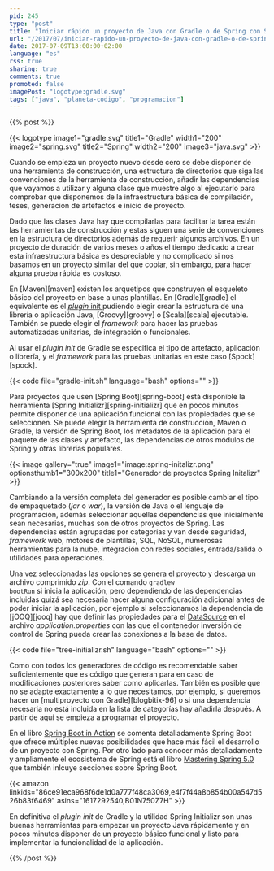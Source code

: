 ```yaml
---
pid: 245
type: "post"
title: "Iniciar rápido un proyecto de Java con Gradle o de Spring con Spring Initializr"
url: "/2017/07/iniciar-rapido-un-proyecto-de-java-con-gradle-o-de-spring-con-spring-initializr/"
date: 2017-07-09T13:00:00+02:00
language: "es"
rss: true
sharing: true
comments: true
promoted: false
imagePost: "logotype:gradle.svg"
tags: ["java", "planeta-codigo", "programacion"]
---
```


{{% post %}}

{{< logotype image1="gradle.svg" title1="Gradle" width1="200" image2="spring.svg" title2="Spring" width2="200" image3="java.svg" >}}

Cuando se empieza un proyecto nuevo desde cero se debe disponer de una herramienta de construcción, una estructura de directorios que siga las convenciones de la herramienta de construcción, añadir las dependencias que vayamos a utilizar y alguna clase que muestre algo al ejecutarlo para comprobar que disponemos de la infraestructura básica de compilación, teses, generación de artefactos e inicio de proyecto.

Dado que las clases Java hay que compilarlas para facilitar la tarea están las herramientas de construcción y estas siguen una serie de convenciones en la estructura de directorios además de requerir algunos archivos. En un proyecto de duración de varios meses o años el tiempo dedicado a crear esta infraestructura básica es despreciable y no complicado si nos basamos en un proyecto similar del que copiar, sin embargo, para hacer alguna prueba rápida es costoso. 

En [Maven][maven] existen los arquetipos que construyen el esqueleto básico del proyecto en base a unas plantillas. En [Gradle][gradle] el equivalente es el [_plugin_ init ](https://docs.gradle.org/current/userguide/build_init_plugin.html) pudiendo elegir crear la estructura de una librería o aplicación Java, [Groovy][groovy] o [Scala][scala] ejecutable. También se puede elegir el _framework_ para hacer las pruebas automatizadas unitarias, de integración o funcionales.

Al usar el _plugin_ _init_ de Gradle se especifica el tipo de artefacto, aplicación o librería, y el _framework_ para las pruebas unitarias en este caso [Spock][spock].

{{< code file="gradle-init.sh" language="bash" options="" >}}

Para proyectos que usen [Spring Boot][spring-boot] está disponible la herramienta [Spring Initializr][spring-initializr] que en pocos minutos permite disponer de una aplicación funcional con las propiedades que se seleccionen. Se puede elegir la herramienta de construcción, Maven o Gradle, la versión de Spring Boot, los metadatos de la aplicación para el paquete de las clases y artefacto, las dependencias de otros módulos de Spring y otras librerías populares.

{{< image
    gallery="true"
    image1="image:spring-initalizr.png" optionsthumb1="300x200" title1="Generador de proyectos Spring Initalizr" >}}

Cambiando a la versión completa del generador es posible cambiar el tipo de empaquetado (_jar_ o _war_), la versión de Java o el lenguaje de programación, además seleccionar aquellas dependencias que inicialmente sean necesarias, muchas son de otros proyectos de Spring. Las dependencias están agrupadas por categorías y van desde seguridad, _framework_ web, motores de plantillas, SQL, NoSQL, numerosas herramientas para la nube, integración con redes sociales, entrada/salida o utilidades para operaciones.

Una vez seleccionadas las opciones se genera el proyecto y descarga un archivo comprimido _zip_. Con el comando <code>gradlew bootRun</code> si inicia la aplicación, pero dependiendo de las dependencias incluidas quizá sea necesaria hacer alguna configuración adicional antes de poder iniciar la aplicación, por ejemplo si seleccionamos la dependencia de [jOOQ][jooq] hay que definir las propiedades para el [DataSource](javadoc8:javax/sql/DataSource.html) en el archivo _application.properties_ con las que el contenedor inversión de control de Spring pueda crear las conexiones a la base de datos.

{{< code file="tree-initializr.sh" language="bash" options="" >}}

Como con todos los generadores de código es recomendable saber suficientemente que es código que generan para en caso de modificaciones posteriores saber como aplicarlas. También es posible que no se adapte exactamente a lo que necesitamos, por ejemplo, si queremos hacer un [multiproyecto con Gradle][blogbitix-96] o si una dependencia necesaria no está incluida en la lista de categorías hay añadirla después. A partir de aquí se empieza a programar el proyecto.

En el libro [Spring Boot in Action](https://amzn.to/2tvCJMs) se comenta detalladamente Spring Boot que ofrece múltiples nuevas posibilidades que hace más fácil el desarrollo de un proyecto con Spring. Por otro lado para conocer más detalladamente y ampliamente el ecosistema de Spring está el libro [Mastering Spring 5.0](https://amzn.to/2tZInqM) que también inlcuye secciones sobre Spring Boot.

{{< amazon
    linkids="86ce91eca968f6de1d0a777f48ca3069,e4f7f44a8b854b00a547d526b83f6469"
    asins="1617292540,B01N750Z7H" >}}

 En definitiva el _plugin_ _init_ de Gradle y la utilidad Spring Initializr son unas buenas herramientas para empezar un proyecto Java rápidamente y en pocos minutos disponer de un proyecto básico funcional y listo para implementar la funcionalidad de la aplicación.

{{% /post %}}
